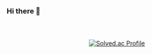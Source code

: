<h3>Hi there 👋</h3>

#

<br>
<div align="center" style="display: flex; flex-direction: column; align-items: center;">
  <div>
    <a href="https://solved.ac/cjm9591/">
      <img src="http://mazassumnida.wtf/api/v2/generate_badge?boj=cjm9591" alt="Solved.ac Profile">
    </a>
  </div>
<!--
  <br>
  <div>    
    <a href="https://github.com/likerhythm/github-programmers-rank">
      <img src="https://raw.githubusercontent.com/likerhythm/github-programmers-rank/master/lib/result.svg">
    </a>
  </div>
-->
</div>
